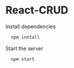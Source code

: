 # React-CRUD

Install dependencies

```bash
  npm install
```

Start the server

```bash
  npm start
```

